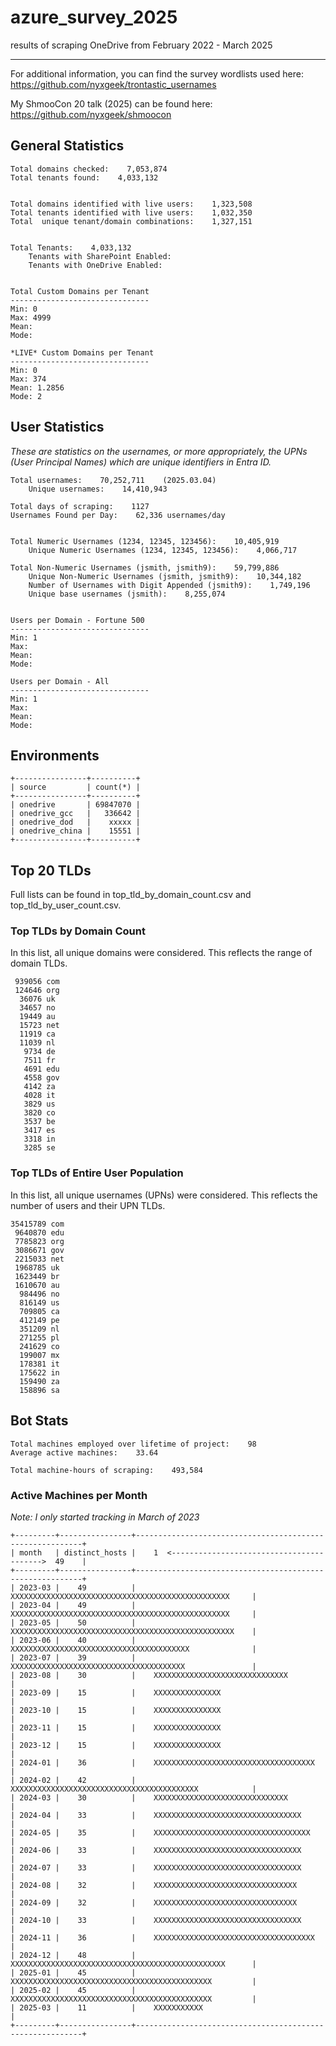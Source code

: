 # azure_survey_2025
results of scraping OneDrive from February 2022 - March 2025
***
For additional information, you can find the survey wordlists used here: https://github.com/nyxgeek/trontastic_usernames

My ShmooCon 20 talk (2025) can be found here: https://github.com/nyxgeek/shmoocon


## General Statistics

```
Total domains checked:    7,053,874
Total tenants found:    4,033,132


Total domains identified with live users:    1,323,508
Total tenants identified with live users:    1,032,350
Total  unique tenant/domain combinations:    1,327,151


Total Tenants:    4,033,132
    Tenants with SharePoint Enabled: 
    Tenants with OneDrive Enabled:


Total Custom Domains per Tenant
-------------------------------
Min: 0
Max: 4999
Mean: 
Mode:

*LIVE* Custom Domains per Tenant
-------------------------------
Min: 0
Max: 374
Mean: 1.2856
Mode: 2
```


## User Statistics
*These are statistics on the usernames, or more appropriately, the UPNs (User Principal Names) which are unique identifiers in Entra ID.*

```
Total usernames:    70,252,711    (2025.03.04)
    Unique usernames:    14,410,943

Total days of scraping:    1127
Usernames Found per Day:    62,336 usernames/day


Total Numeric Usernames (1234, 12345, 123456):    10,405,919
    Unique Numeric Usernames (1234, 12345, 123456):    4,066,717

Total Non-Numeric Usernames (jsmith, jsmith9):    59,799,886
    Unique Non-Numeric Usernames (jsmith, jsmith9):    10,344,182
    Number of Usernames with Digit Appended (jsmith9):    1,749,196
    Unique base usernames (jsmith):    8,255,074


Users per Domain - Fortune 500
-------------------------------
Min: 1
Max:
Mean:
Mode:

Users per Domain - All
-------------------------------
Min: 1
Max: 
Mean: 
Mode: 
```


## Environments
```
+----------------+----------+
| source         | count(*) |
+----------------+----------+
| onedrive       | 69847070 |
| onedrive_gcc   |   336642 |
| onedrive_dod   |    xxxxx |
| onedrive_china |    15551 |
+----------------+----------+
```


## Top 20 TLDs

Full lists can be found in top_tld_by_domain_count.csv and top_tld_by_user_count.csv.


### Top TLDs by Domain Count

In this list, all unique domains were considered. This reflects the range of domain TLDs.

```
 939056 com
 124646 org
  36076 uk
  34657 no
  19449 au
  15723 net
  11919 ca
  11039 nl
   9734 de
   7511 fr
   4691 edu
   4558 gov
   4142 za
   4028 it
   3829 us
   3820 co
   3537 be
   3417 es
   3318 in
   3285 se
```

### Top TLDs of Entire User Population

In this list, all unique usernames (UPNs) were considered. This reflects the number of users and their UPN TLDs.

```
35415789 com
 9640870 edu
 7785823 org
 3086671 gov
 2215033 net
 1968785 uk
 1623449 br
 1610670 au
  984496 no
  816149 us
  709805 ca
  412149 pe
  351209 nl
  271255 pl
  241629 co
  199007 mx
  178381 it
  175622 in
  159490 za
  158896 sa
```

## Bot Stats
```
Total machines employed over lifetime of project:    98
Average active machines:    33.64

Total machine-hours of scraping:    493,584
```

### Active Machines per Month
*Note: I only started tracking in March of 2023*
```
+---------+----------------+----------------------------------------------------------+
| month   | distinct_hosts |    1  <----------------------------------------->  49    |
+---------+----------------+----------------------------------------------------------+
| 2023-03 |    49          |    XXXXXXXXXXXXXXXXXXXXXXXXXXXXXXXXXXXXXXXXXXXXXXXXX     |
| 2023-04 |    49          |    XXXXXXXXXXXXXXXXXXXXXXXXXXXXXXXXXXXXXXXXXXXXXXXXX     |
| 2023-05 |    50          |    XXXXXXXXXXXXXXXXXXXXXXXXXXXXXXXXXXXXXXXXXXXXXXXXXX    |
| 2023-06 |    40          |    XXXXXXXXXXXXXXXXXXXXXXXXXXXXXXXXXXXXXXXX              |
| 2023-07 |    39          |    XXXXXXXXXXXXXXXXXXXXXXXXXXXXXXXXXXXXXXX               |
| 2023-08 |    30          |    XXXXXXXXXXXXXXXXXXXXXXXXXXXXXX                        |
| 2023-09 |    15          |    XXXXXXXXXXXXXXX                                       |
| 2023-10 |    15          |    XXXXXXXXXXXXXXX                                       |
| 2023-11 |    15          |    XXXXXXXXXXXXXXX                                       |
| 2023-12 |    15          |    XXXXXXXXXXXXXXX                                       |
| 2024-01 |    36          |    XXXXXXXXXXXXXXXXXXXXXXXXXXXXXXXXXXXX                  |
| 2024-02 |    42          |    XXXXXXXXXXXXXXXXXXXXXXXXXXXXXXXXXXXXXXXXXX            |
| 2024-03 |    30          |    XXXXXXXXXXXXXXXXXXXXXXXXXXXXXX                        |
| 2024-04 |    33          |    XXXXXXXXXXXXXXXXXXXXXXXXXXXXXXXXX                     |
| 2024-05 |    35          |    XXXXXXXXXXXXXXXXXXXXXXXXXXXXXXXXXXX                   |
| 2024-06 |    33          |    XXXXXXXXXXXXXXXXXXXXXXXXXXXXXXXXX                     |
| 2024-07 |    33          |    XXXXXXXXXXXXXXXXXXXXXXXXXXXXXXXXX                     |
| 2024-08 |    32          |    XXXXXXXXXXXXXXXXXXXXXXXXXXXXXXXX                      |
| 2024-09 |    32          |    XXXXXXXXXXXXXXXXXXXXXXXXXXXXXXXX                      |
| 2024-10 |    33          |    XXXXXXXXXXXXXXXXXXXXXXXXXXXXXXXXX                     |
| 2024-11 |    36          |    XXXXXXXXXXXXXXXXXXXXXXXXXXXXXXXXXXXX                  |
| 2024-12 |    48          |    XXXXXXXXXXXXXXXXXXXXXXXXXXXXXXXXXXXXXXXXXXXXXXXX      |
| 2025-01 |    45          |    XXXXXXXXXXXXXXXXXXXXXXXXXXXXXXXXXXXXXXXXXXXXX         |
| 2025-02 |    45          |    XXXXXXXXXXXXXXXXXXXXXXXXXXXXXXXXXXXXXXXXXXXXX         |
| 2025-03 |    11          |    XXXXXXXXXXX                                           |
+---------+----------------+----------------------------------------------------------+


```
